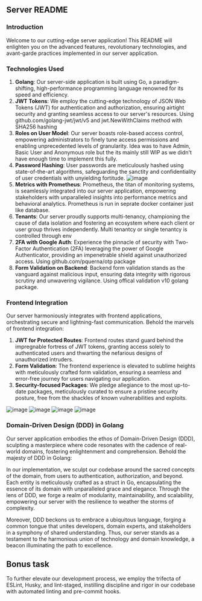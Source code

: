 ## Server README

### Introduction
Welcome to our cutting-edge server application! This README will enlighten you on the advanced features, revolutionary technologies, and avant-garde practices implemented in our server application.

### Technologies Used
1. **Golang**: Our server-side application is built using Go, a paradigm-shifting, high-performance programming language renowned for its speed and efficiency.
2. **JWT Tokens**: We employ the cutting-edge technology of JSON Web Tokens (JWT) for authentication and authorization, ensuring airtight security and granting seamless access to our server's resources. Using github.com/golang-jwt/jwt/v5 and jwt.NewWithClaims method with SHA256 hashing
3. **Roles on User Model**: Our server boasts role-based access control, empowering administrators to finely tune access permissions and enabling unprecedented levels of granularity. Idea was to have Admin, Basic User and Anonymous role but the its mainly still WIP as we didn't have enough time to implement this fully.
4. **Password Hashing**: User passwords are meticulously hashed using state-of-the-art algorithms, safeguarding the sanctity and confidentiality of user credentials with unyielding fortitude. ![image](https://github.com/andrezz-b/stem24-phishing-tracker/assets/67901712/70bf791a-198c-40a3-bf64-89e9d1ae2ef9)
5. **Metrics with Prometheus**: Prometheus, the titan of monitoring systems, is seamlessly integrated into our server application, empowering stakeholders with unparalleled insights into performance metrics and behavioral analytics. Prometheus is run in seprate docker container just like database.
6. **Tenants**: Our server proudly supports multi-tenancy, championing the cause of data isolation and fostering an ecosystem where each client or user group thrives independently. Multi tenantcy or single tenantcy is controlled through env
7. **2FA with Google Auth**: Experience the pinnacle of security with Two-Factor Authentication (2FA) leveraging the power of Google Authenticator, providing an impenetrable shield against unauthorized access. Using github.com/pquerna/otp package
8. **Form Validation on Backend**: Backend form validation stands as the vanguard against malicious input, ensuring data integrity with rigorous scrutiny and unwavering vigilance. Using offical validation v10 golang package.

### Frontend Integration
Our server harmoniously integrates with frontend applications, orchestrating secure and lightning-fast communication. Behold the marvels of frontend integration:

1. **JWT for Protected Routes**: Frontend routes stand guard behind the impregnable fortress of JWT tokens, granting access solely to authenticated users and thwarting the nefarious designs of unauthorized intruders.
2. **Form Validation**: The frontend experience is elevated to sublime heights with meticulously crafted form validation, ensuring a seamless and error-free journey for users navigating our application.
3. **Security-focused Packages**: We pledge allegiance to the most up-to-date packages, meticulously curated to ensure a pristine security posture, free from the shackles of known vulnerabilities and exploits.

![image](https://github.com/andrezz-b/stem24-phishing-tracker/assets/79477906/15d9299e-85ba-4a44-8885-ba40d6635e1a)
![image](https://github.com/andrezz-b/stem24-phishing-tracker/assets/79477906/95cd3eb5-385a-4a67-a535-0afbf185e00d)
![image](https://github.com/andrezz-b/stem24-phishing-tracker/assets/79477906/d711628b-67ca-4645-9f41-35b0e346c5d2)
![image](https://github.com/andrezz-b/stem24-phishing-tracker/assets/79477906/2b597898-8809-4a76-bdde-faa44b1e25f5)




### Domain-Driven Design (DDD) in Golang

Our server application embodies the ethos of Domain-Driven Design (DDD), sculpting a masterpiece where code resonates with the cadence of real-world domains, fostering enlightenment and comprehension. Behold the majesty of DDD in Golang:

In our implementation, we sculpt our codebase around the sacred concepts of the domain, from users to authentication, authorization, and beyond. Each entity is meticulously crafted as a struct in Go, encapsulating the essence of its domain with unparalleled grace and elegance. Through the lens of DDD, we forge a realm of modularity, maintainability, and scalability, empowering our server with the resilience to weather the storms of complexity.

Moreover, DDD beckons us to embrace a ubiquitous language, forging a common tongue that unites developers, domain experts, and stakeholders in a symphony of shared understanding. Thus, our server stands as a testament to the harmonious union of technology and domain knowledge, a beacon illuminating the path to excellence.

## Bonus task
To further elevate our development process, we employ the trifecta of ESLint, Husky, and lint-staged, instilling discipline and rigor in our codebase with automated linting and pre-commit hooks.
